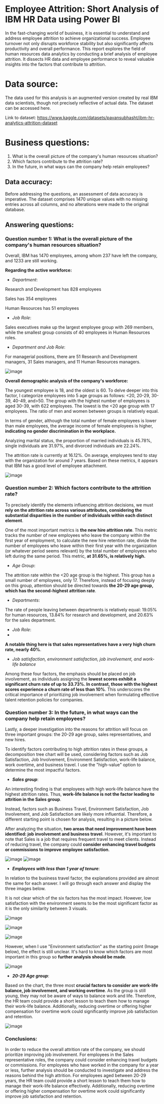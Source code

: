 # Employee Attrition: Short Analysis of IBM HR Data using Power BI
In the fast-changing world of business, it is essential to understand and address employee attrition to achieve organizational success. Employee turnover not only disrupts workforce stability but also significantly affects productivity and overall performance. This report explores the field of human resources data analytics by conducting a brief analysis of employee attrition. It dissects HR data and employee performance to reveal valuable insights into the factors that contribute to attrition.

# Data source:
The data used for this analysis is an augmented version created by real IBM data scientists, though not precisely reflective of actual data. The dataset can be accessed here.

Link to dataset: https://www.kaggle.com/datasets/pavansubhasht/ibm-hr-analytics-attrition-dataset

# Business questions:
1. What is the overall picture of the company's human resources situation?
2. Which factors contribute to the attrition rate?
3. In the future, in what ways can the company help retain employees?

## Data accuracy:
Before addressing the questions, an assessment of data accuracy is imperative. The dataset comprises 1470 unique values with no missing entries across all columns, and no alterations were made to the original database.

## Answering questions:
### Question number 1: What is the overall picture of the company's human resources situation?

Overall, IBM has 1470 employees, among whom 237 have left the company, and 1233 are still working. 

**Regarding the active workforce:**

- _Department_:

Research and Development has 828 employees

Sales has 354 employees

Human Resources has 51 employees

- _Job Role_:

Sales executives make up the largest employee group with 269 members, while the smallest group consists of 40 employees in Human Resources roles.

- _Department and Job Role_:

For managerial positions, there are 51 Research and Development managers, 31 Sales managers, and 11 Human Resources managers.

![image](https://github.com/nhungly2805/employee-attrition/assets/128270865/38928c5a-c1cb-4a84-bda1-a1c8f35a13c8)

**Overall demographic analysis of the company's workforce:**

The youngest employee is 18, and the oldest is 60. To delve deeper into this factor, I categorize employees into 5 age groups as follows: <20, 20-29, 30-39, 40-49, and>50. The group with the highest number of employees is aged 30-39, with 622 employees. The lowest is the <20 age group with 17 employees. The ratio of men and women between groups is relatively equal.

In terms of gender, although the total number of female employees is lower than male employees, the average income of female employees is higher, **indicating no gender discrimination in the workplace.**

Analyzing marital status, the proportion of married individuals is 45.78%, single individuals are 31.97%, and divorced individuals are 22.24%.

The attrition rate is currently at 16.12%. On average, employees tend to stay with the organization for around 7 years. Based on these metrics, it appears that IBM has a good level of employee attachment.

![image](https://github.com/nhungly2805/employee-attrition/assets/128270865/112287c9-ffbf-43b9-aae0-3b53dae016a0)


### Question number 2: Which factors contribute to the attrition rate?

To precisely identify the elements influencing attrition decisions, we must **rely on the attrition rate across various attributes, considering the substantial disparities in the number of individuals within each distinct element**.

One of the most important metrics is **the new hire attrition rate**. This metric tracks the number of new employees who leave the company within the first year of employment, to calculate the new hire retention rate, divide the number of employees who leave within their first year with the organization (or whatever period seems relevant) by the total number of employees who left during the same period. This metric, **at 31.65%, is relatively high.**

- _Age Group_:

The attrition rate within the <20 age group is the highest. This group has a small number of employees, only 17. Therefore, instead of focusing deeply on this group, attention should be directed towards **the 20-29 age group, which has the second-highest attrition rate**.

- _Departments_:

The rate of people leaving between departments is relatively equal: 19.05% for human resources, 13.84% for research and development, and 20.63% for the sales department.

- _Job Role_:
- 
**A notable thing here is that sales representatives have a very high churn rate, nearly 40%**.
  
- _Job satisfaction, environment satisfaction, job involvement, and work-life balance_

Among these four factors, the emphasis should be placed on job involvement, as individuals assigning the **lowest scores exhibit a significant churn rate of up to 33.73%. In contrast, those with the highest scores experience a churn rate of less than 10%**. This underscores the critical importance of prioritizing job involvement when formulating effective talent retention policies for companies.

### Question number 3: In the future, in what ways can the company help retain employees?

Lastly, a deeper investigation into the reasons for attrition will focus on three important groups: the 20-29 age group, sales representatives, and new hires.

To identify factors contributing to high attrition rates in these groups, a decomposition tree chart will be used, considering factors such as Job Satisfaction, Job Involvement, Environment Satisfaction, work-life balance, work overtime, and business travel. I use the "high-value" option to determine the most impactful factors.

- **_Sales group_**:

An interesting finding is that employees with high work-life balance have the highest attrition rates. Thus, **work-life balance is not the factor leading to attrition in the Sales group**. 

Instead, factors such as Business Travel, Environment Satisfaction, Job Involvement, and Job Satisfaction are likely more influential. Therefore, a different starting point is chosen for analysis, resulting in a picture below.

After analyzing the situation, **two areas that need improvement have been identified: job involvement and business travel**. However, it's important to note that Sales is a job that requires frequent travel to meet clients. Instead of reducing travel, the company could **consider enhancing travel budgets or commissions to improve employee satisfaction**.

![image](https://github.com/nhungly2805/employee-attrition/assets/128270865/a1dae65f-9796-4049-8446-7f8ec5f38cbd)
![image](https://github.com/nhungly2805/employee-attrition/assets/128270865/cf832f29-472b-4d40-9625-b550d03a5afc)

- **_Employees with less than 1 year of tenure_**:

In relation to the business travel factor, the explanations provided are almost the same for each answer. I will go through each answer and display the three images below. 

It is not clear which of the six factors has the most impact. However, low satisfaction with the environment seems to be the most significant factor as it is the only similarity between 3 visuals.

![image](https://github.com/nhungly2805/employee-attrition/assets/128270865/c4f3e7db-9244-4059-b041-ae1789e8e0dc)

![image](https://github.com/nhungly2805/employee-attrition/assets/128270865/44b5ec42-4119-4cae-b20f-a9463645c2dd)

![image](https://github.com/nhungly2805/employee-attrition/assets/128270865/3353f86d-0446-4a41-a808-78f266b8d518)

However, when I use "Environment satisfaction" as the starting point (Image below), the effect is still unclear. It's hard to know which factors are most important in this group so **further analysis should be made**.

![image](https://github.com/nhungly2805/employee-attrition/assets/128270865/5f5a7502-c7c9-48f0-9024-c400f3670e8c)


- **_20-29 Age group_**:

Based on the chart, the three most **crucial factors to consider are work-life balance, job involvement, and working overtime**. As the group is still young, they may not be aware of ways to balance work and life. Therefore, the HR team could provide a short lesson to teach them how to manage their work-life balance. Additionally, reducing overtime or offering higher compensation for overtime work could significantly improve job satisfaction and retention.

![image](https://github.com/nhungly2805/employee-attrition/assets/128270865/4046eadf-a998-4be7-94ad-57cb151a37f4)

### Conclusions:
In order to reduce the overall attrition rate of the company, we should prioritize improving job involvement. For employees in the Sales representative roles, the company could consider enhancing travel budgets or commissions. For employees who have worked in the company for a year or less, further analysis should be conducted to investigate and address the reasons behind the high attrition. For employees aged between 20-29 years, the HR team could provide a short lesson to teach them how to manage their work-life balance effectively. Additionally, reducing overtime or offering higher compensation for overtime work could significantly improve job satisfaction and retention.
